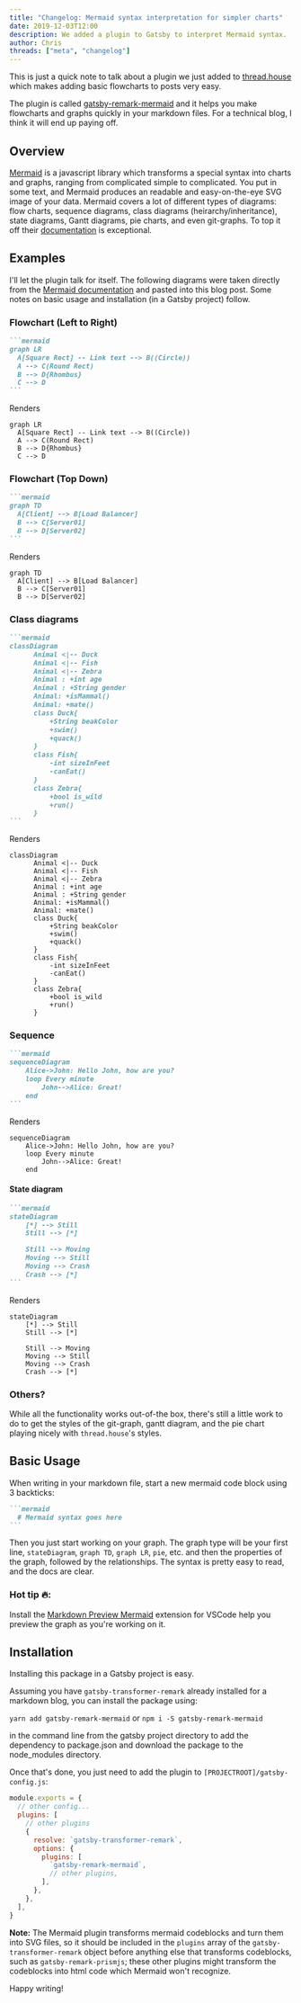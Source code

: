```yaml
---
title: "Changelog: Mermaid syntax interpretation for simpler charts"
date: 2019-12-03T12:00
description: We added a plugin to Gatsby to interpret Mermaid syntax.
author: Chris
threads: ["meta", "changelog"]
---
```


This is just a quick note to talk about a plugin we just added to [thread.house](https://www.thread.house) which makes adding basic flowcharts to posts very easy.

The plugin is called [gatsby-remark-mermaid](https://www.gatsbyjs.org/packages/gatsby-remark-mermaid/) and it helps you make flowcharts and graphs quickly in your markdown files. For a technical blog, I think it will end up paying off.

## Overview

[Mermaid](https://mermaid-js.github.io/mermaid) is a javascript library which transforms a special syntax into charts and graphs, ranging from complicated simple to complicated. You put in some text, and Mermaid produces an readable and easy-on-the-eye SVG image of your data. Mermaid covers a lot of different types of diagrams: flow charts, sequence diagrams, class diagrams (heirarchy/inheritance), state diagrams, Gantt diagrams, pie charts, and even git-graphs. To top it off their [documentation](https://mermaid-js.github.io/mermaid) is exceptional.

## Examples

I'll let the plugin talk for itself. The following diagrams were taken directly from the [Mermaid documentation](https://mermaid-js.github.io/mermaid) and pasted into this blog post. Some notes on basic usage and installation (in a Gatsby project) follow.

### Flowchart (Left to Right)

````md
```mermaid
graph LR
  A[Square Rect] -- Link text --> B((Circle))
  A --> C(Round Rect)
  B --> D{Rhombus}
  C --> D
```
````

Renders

```mermaid
graph LR
  A[Square Rect] -- Link text --> B((Circle))
  A --> C(Round Rect)
  B --> D{Rhombus}
  C --> D
```

### Flowchart (Top Down)

````md
```mermaid
graph TD
  A[Client] --> B[Load Balancer]
  B --> C[Server01]
  B --> D[Server02]
```
````

Renders

```mermaid
graph TD
  A[Client] --> B[Load Balancer]
  B --> C[Server01]
  B --> D[Server02]
```

### Class diagrams

````md
```mermaid
classDiagram
      Animal <|-- Duck
      Animal <|-- Fish
      Animal <|-- Zebra
      Animal : +int age
      Animal : +String gender
      Animal: +isMammal()
      Animal: +mate()
      class Duck{
          +String beakColor
          +swim()
          +quack()
      }
      class Fish{
          -int sizeInFeet
          -canEat()
      }
      class Zebra{
          +bool is_wild
          +run()
      }
```
````

Renders

```mermaid
classDiagram
      Animal <|-- Duck
      Animal <|-- Fish
      Animal <|-- Zebra
      Animal : +int age
      Animal : +String gender
      Animal: +isMammal()
      Animal: +mate()
      class Duck{
          +String beakColor
          +swim()
          +quack()
      }
      class Fish{
          -int sizeInFeet
          -canEat()
      }
      class Zebra{
          +bool is_wild
          +run()
      }
```

### Sequence

````md
```mermaid
sequenceDiagram
    Alice->John: Hello John, how are you?
    loop Every minute
        John-->Alice: Great!
    end
```
````

Renders

```mermaid
sequenceDiagram
    Alice->John: Hello John, how are you?
    loop Every minute
        John-->Alice: Great!
    end
```

#### State diagram

````md
```mermaid
stateDiagram
    [*] --> Still
    Still --> [*]

    Still --> Moving
    Moving --> Still
    Moving --> Crash
    Crash --> [*]
```
````

Renders

```mermaid
stateDiagram
    [*] --> Still
    Still --> [*]

    Still --> Moving
    Moving --> Still
    Moving --> Crash
    Crash --> [*]
```

### Others?

While all the functionality works out-of-the box, there's still a little work to do to get the styles of the git-graph, gantt diagram, and the pie chart playing nicely with `thread.house`'s styles.

## Basic Usage

When writing in your markdown file, start a new mermaid code block using 3 backticks:

````md
```mermaid
  # Mermaid syntax goes here
```
````

Then you just start working on your graph. The graph type will be your first line, `stateDiagram`, `graph TD`, `graph LR`, `pie`, etc. and then the properties of the graph, followed by the relationships. The syntax is pretty easy to read, and the docs are clear.

### Hot tip 🔥:

Install the [Markdown Preview Mermaid](https://marketplace.visualstudio.com/items?itemName=bierner.markdown-mermaid) extension for VSCode help you preview the graph as you're working on it.

## Installation

Installing this package in a Gatsby project is easy.

Assuming you have `gatsby-transformer-remark` already installed for a markdown blog, you can install the package using:

`yarn add gatsby-remark-mermaid` or `npm i -S gatsby-remark-mermaid`

in the command line from the gatsby project directory to add the dependency to package.json and download the package to the node_modules directory.

Once that's done, you just need to add the plugin to `[PROJECTROOT]/gatsby-config.js`:

```js
module.exports = {
  // other config...
  plugins: [
    // other plugins
    {
      resolve: `gatsby-transformer-remark`,
      options: {
        plugins: [
          `gatsby-remark-mermaid`,
          // other plugins,
        ],
      },
    },
  ],
}
```

**Note:** The Mermaid plugin transforms mermaid codeblocks and turn them into SVG files, so it should be included in the `plugins` array of the `gatsby-transformer-remark` object before anything else that transforms codeblocks, such as `gatsby-remark-prismjs`; these other plugins might transform the codeblocks into html code which Mermaid won't recognize.

Happy writing!
